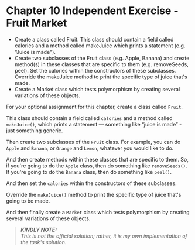 # Chapter 10 Independent Exercise - Fruit Market

- Create a class called Fruit. This class should contain a field called calories and
a method called makeJuice which prints a statement (e.g. "Juice is made").
- Create two subclasses of the Fruit class (e.g. Apple, Banana) and create
method(s) in these classes that are specific to them (e.g. removeSeeds, peel).
Set the calories within the constructors of these subclasses. Override the
makeJuice method to print the specific type of juice that's made.
- Create a Market class which tests polymorphism by creating several variations
of these objects.


For your optional assignment for this chapter, create a class called `Fruit`.

This class should contain a field called `calories` and a method called `makeJuice()`, which prints a statement — something like “juice is made” - just something generic.

Then create two subclasses of the `Fruit` class. For example, you can do `Apple` and `Banana`, or `Orange` and `Lemon`, whatever you would like to do.

And then create methods within these classes that are specific to them. So, if you're going to do the `Apple` class, then do something like `removeSeeds()`. If you're going to do the `Banana` class, then do something like `peel()`.

And then set the `calories` within the constructors of these subclasses.

Override the `makeJuice()` method to print the specific type of juice that's going to be made.

And then finally create a `Market` class which tests polymorphism by creating several variations of these objects.

> **_KINDLY NOTE:_**\
> *This is not the official solution; rather, it is my own implementation of the task's solution.*
